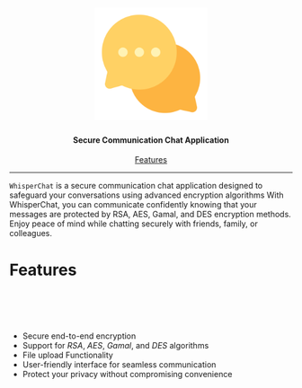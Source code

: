 <h1 align="center">
  <img src="logo.png" alt="WhisperChat🔐" width="200px">
  <br>
</h1>

<h4 align="center">Secure Communication Chat Application</h4>

<p align="center">
  <a href="#features">Features</a>
</p>

---


`WhisperChat` is a secure communication chat application designed to safeguard your conversations using advanced encryption algorithms With WhisperChat, you can communicate confidently knowing that your messages are protected by RSA, AES, Gamal, and DES encryption methods. Enjoy peace of mind while chatting securely with friends, family, or colleagues.

# Features

<h1 align="left">
  <br>
</h1>

- Secure end-to-end encryption
- Support for *RSA*, *AES*, *Gamal*, and *DES* algorithms
- File upload Functionality
- User-friendly interface for seamless communication
- Protect your privacy without compromising convenience
